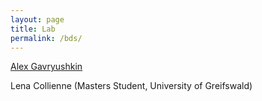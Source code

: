 ```yaml
---
layout: page
title: Lab
permalink: /bds/
---
```


[Alex Gavryushkin](http://alex.gavruskin.com)

Lena Collienne (Masters Student, University of Greifswald)
